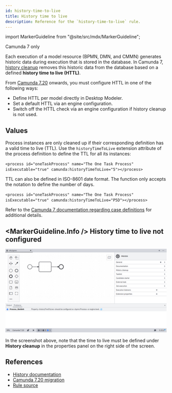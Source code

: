 ```yaml
---
id: history-time-to-live
title: History time to live
description: Reference for the `history-time-to-live` rule.
---
```


import MarkerGuideline from "@site/src/mdx/MarkerGuideline";

<span class="badge badge--platform">Camunda 7 only</span>

Each execution of a model resource (BPMN, DMN, and CMMN) generates historic data during execution that is stored in the database. In Camunda 7, [history cleanup](https://docs.camunda.org/manual/latest/user-guide/process-engine/history/) removes this historic data from the database based on a defined **history time to live (HTTL)**.

From [Camunda 7.20](https://docs.camunda.org/manual/develop/update/minor/719-to-720/#enforce-history-time-to-live) onwards, you must configure HTTL in one of the following ways:

- Define HTTL per model directly in Desktop Modeler.
- Set a default HTTL via an engine configuration.
- Switch off the HTTL check via an engine configuration if history cleanup is not used.

## Values

Process instances are only cleaned up if their corresponding definition has a valid time to live (TTL). Use the `historyTimeToLive` extension attribute of the process definition to define the TTL for all its instances:

`<process id="oneTaskProcess" name="The One Task Process" isExecutable="true" camunda:historyTimeToLive="5"></process>`

TTL can also be defined in ISO-8601 date format. The function only accepts the notation to define the number of days.

`<process id="oneTaskProcess" name="The One Task Process" isExecutable="true" camunda:historyTimeToLive="P5D"></process>`

Refer to the [Camunda 7 documentation regarding case definitions](https://docs.camunda.org/manual/7.22/user-guide/process-engine/history/history-cleanup/#process-decision-case-definitions) for additional details.

## <MarkerGuideline.Info /> History time to live not configured

![History time to live not configured](./img/history-time-to-live/info.png)

In the screenshot above, note that the time to live must be defined under **History cleanup** in the properties panel on the right side of the screen.

## References

- [History documentation](https://docs.camunda.org/manual/latest/user-guide/process-engine/history/)
- [Camunda 7.20 migration](https://docs.camunda.org/manual/develop/update/minor/719-to-720/#enforce-history-time-to-live)
- [Rule source](https://github.com/camunda/bpmnlint-plugin-camunda-compat/blob/main/rules/camunda-platform/history-time-to-live.js)
